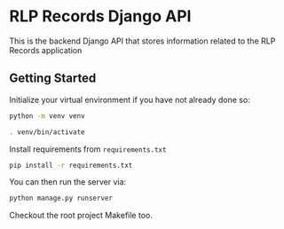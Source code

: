 # RLP Records Django API

This is the backend Django API that stores information related to the RLP Records application

## Getting Started
Initialize your virtual environment if you have not already done so:
```bash
python -m venv venv

. venv/bin/activate
```

Install requirements from `requirements.txt`

```bash
pip install -r requirements.txt
```

You can then run the server via:
```bash
python manage.py runserver
```

Checkout the root project Makefile too.
